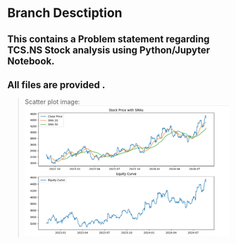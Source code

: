# Branch Desctiption <br />
## This  contains a Problem statement regarding TCS.NS Stock analysis using Python/Jupyter Notebook. <br />
## All files are provided . <br /> 
> Scatter plot image: <br />
![Screenshot stock price with SMAs and equity curve](plot.png)
